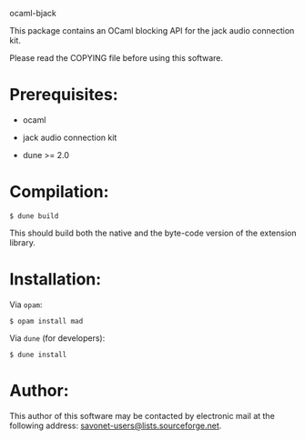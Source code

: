ocaml-bjack


This package contains an OCaml blocking API for 
the jack audio connection kit.

Please read the COPYING file before using this software.

Prerequisites:
==============

- ocaml

- jack audio connection kit

- dune >= 2.0

Compilation:
============

```
$ dune build
```

This should build both the native and the byte-code version of the
extension library.

Installation:
=============

Via `opam`:

```
$ opam install mad
```

Via `dune` (for developers):
```
$ dune install
```

Author:
=======

This author of this software may be contacted by electronic mail
at the following address: savonet-users@lists.sourceforge.net.
